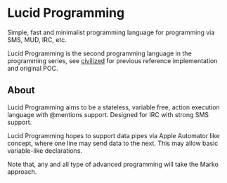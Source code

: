 # Lucid Programming
Simple, fast and minimalist programming language for programming via SMS, MUD, IRC, etc.

Lucid Programming is the second programming language in the programming series, see
[civilized](https://github.com/fantasyui-com/civilized) for previous reference implementation and original POC.

## About

Lucid Programming aims to be a stateless, variable free, action execution language with
@mentions support. Designed for IRC with strong SMS support.

Lucid Programming hopes to support data pipes via Apple Automator like concept, where
one line may send data to the next. This may allow basic variable-like declarations.

Note that, any and all type of advanced programming will take the Marko approach.
